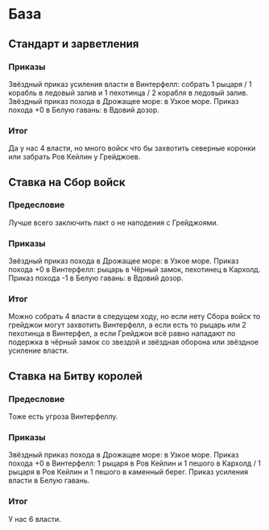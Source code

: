 # База

## Стандарт и зарветления

### Приказы

Звёздный приказ усиления власти в Винтерфелл: собрать 1 рыцаря / 1 корабль в ледовый залив и 1 пехотинца / 2 корабля в ледовый залив.
Звёздный приказ похода в Дрожащее море: в Узкое море.
Приказ похода +0 в Белую гавань: в Вдовий дозор.

### Итог

Да у нас 4 власти, но много войск что бы захвотить северные коронки или забрать Ров Кейлин у Грейджоев.

## Ставка на Cбор войск

### Предесловие

Лучше всего заключить пакт о не наподения с Грейджоями.

### Приказы

Звёздный приказ похода в Дрожащее море: в Узкое море.
Приказ похода +0 в Винтерфелл: рыцарь в Чёрный замок, пехотинец в Кархолд.
Приказ похода -1 в Белую гавань: в Вдовий дозор.

### Итог

Можно собрать 4 власти в следущем ходу, но если нету Cбора войск то грейджои могут захвотить Винтерфелл, а если есть то рыцарь или 2 пехотинца в Винтерфел, а если Грейджои всё равно нападают по подержка в чёрный замок со звездой и звёздная оборона или звёздное усиление власти.

## Ставка на Битву королей

### Предесловие

Тоже есть угроза Винтерфеллу.

### Приказы

Звёздный приказ похода в Дрожащее море: в Узкое море.
Приказ похода +0 в Винтерфелл: 1 рыцаря в Ров Кейлин и 1 пешого в Кархолд / 1 рыцаря в Ров Кейлин и 1 пешого в каменный берег.
Приказ усиления власти в Белую гавань.

### Итог

У нас 6 власти.

